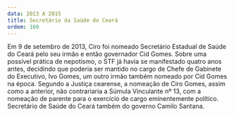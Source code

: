 ```yaml
---
data: 2013 A 2015
title: Secretário da Saúde do Ceará
ordem: 160
---
```

Em 9 de setembro de 2013, Ciro foi nomeado Secretário Estadual de Saúde do Ceará pelo seu irmão e então governador Cid Gomes. Sobre uma possível prática de nepotismo, o STF já havia se manifestado quatro anos antes, decidindo que poderia ser mantido no cargo de Chefe de Gabinete do Executivo, Ivo Gomes, um outro irmão também nomeado por Cid Gomes na época. Segundo a Justiça cearense, a nomeação de Ciro Gomes, assim como a anterior, não contrariaria a Súmula Vinculante nº 13, com a nomeação de parente para o exercício de cargo eminentemente político. Secretário de Saúde do Ceará também do governo Camilo Santana.